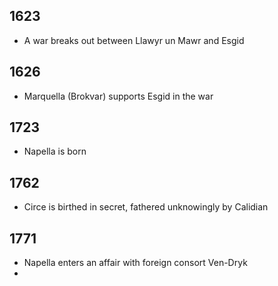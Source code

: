 
## 1623 
- A war breaks out between Llawyr un Mawr and Esgid
## 1626
- Marquella (Brokvar) supports Esgid in the war
## 1723
- Napella is born
## 1762
- Circe is birthed in secret, fathered unknowingly by Calidian
## 1771
- Napella enters an affair with foreign consort Ven-Dryk
- 
